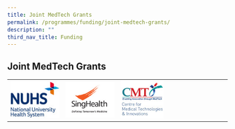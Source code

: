 ```yaml
---
title: Joint MedTech Grants
permalink: /programmes/funding/joint-medtech-grants/
description: ""
third_nav_title: Funding
---
```

Joint MedTech Grants
--------------------

<table>
	<tbody>
		<tr>
			<td width="25%">
				<a href="/funding/joint-medtech-grants/nuhs/">
					<img src="/images/Funding/nuhs%20icon.jpg">
				</a>
			</td>
				<td width="25%">
				<a href="/funding/joint-medtech-grants/singhealth/">
					<img src="/images/Funding/singhealth%20icon.jpg">
				</a>
			</td>
				<td width="25%">
				<a href="/funding/joint-medtech-grants/nhg/">
					<img src="/images/Funding/cmti_nhg-logo1.jpg">
				</a>
			</td>
			<td>
			</td>
		</tr>
	</tbody>
</table>